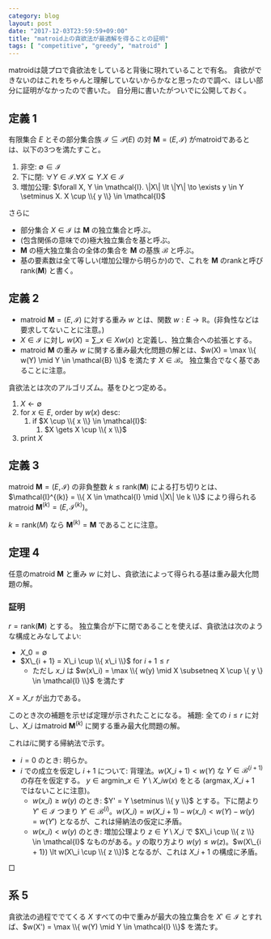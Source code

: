 ```yaml
---
category: blog
layout: post
date: "2017-12-03T23:59:59+09:00"
title: "matroid上の貪欲法が最適解を得ることの証明"
tags: [ "competitive", "greedy", "matroid" ]
---
```


matroidは競プロで貪欲法をしていると背後に現れていることで有名。
貪欲ができないのはこれをちゃんと理解していないからかなと思ったので調べ、ほしい部分に証明がなかったので書いた。
自分用に書いたがついでに公開しておく。

## 定義 1

有限集合 $E$ とその部分集合族 $\mathcal{I} \subseteq \mathcal{P}(E)$ の対 $\mathbf{M} = (E, \mathcal{I})$ がmatroidであるとは、以下の$3$つを満たすこと。

1.  非空: $\emptyset \in \mathcal{I}$
2.  下に閉: $\forall Y \in \mathcal{I}. \forall X \subseteq Y. X \in \mathcal{I}$
3.  増加公理: $\forall X, Y \in \mathcal{I}. \|X\| \lt \|Y\| \to \exists y \in Y \setminus X. X \cup \\{ y \\} \in \mathcal{I}$

さらに

-   部分集合 $X \in \mathcal{I}$ は $\mathbf{M}$ の独立集合と呼ぶ。
-   (包含関係の意味での)極大独立集合を基と呼ぶ。
-   $\mathbf{M}$ の極大独立集合の全体の集合を $\mathbf{M}$ の基族 $\mathcal{B}$ と呼ぶ。
-   基の要素数は全て等しい(増加公理から明らか)ので、これを $\mathbf{M}$ のrankと呼び $\mathrm{rank}(\mathbf{M})$ と書く。

## 定義 2

-   matroid $\mathbf{M} = (E, \mathcal{I})$ に対する重み $w$ とは、関数 $w : E \to \mathbb{R}$。(非負性などは要求してないことに注意。)
-   $X \in \mathcal{I}$ に対し $w(X) = \sum\_{x \in X} w(x)$ と定義し、独立集合への拡張とする。
-   matroid $\mathbf{M}$ の重み $w$ に関する重み最大化問題の解とは、$w(X) = \max \\{ w(Y) \mid Y \in \mathcal{B} \\}$ を満たす $X \in \mathcal{B}$。
    独立集合でなく基であることに注意。

貪欲法とは次のアルゴリズム。基をひとつ定める。

1.  $X \gets \emptyset$
2.  for $x \in E$, order by $w(x)$ desc:
    1.  if $X \cup \\{ x \\} \in \mathcal{I}$:
        1.  $X \gets X \cup \\{ x \\}$
3.  print $X$

## 定義 3

matroid $\mathbf{M} = (E, \mathcal{I})$ の非負整数 $k \le \mathrm{rank}(\mathbf{M})$ による打ち切りとは、$\mathcal{I}^{(k)} = \\{ X \in \mathcal{I} \mid \|X\| \le k \\}$ により得られるmatroid $\mathbf{M}^{(k)} = (E, \mathcal{I}^{(k)})$。

$k = \mathrm{rank}(M)$ なら $\mathbf{M}^{(k)} = \mathbf{M}$ であることに注意。


## 定理 4

任意のmatroid $\mathbf{M}$ と重み $w$ に対し、貪欲法によって得られる基は重み最大化問題の解。

### 証明

$r = \mathrm{rank}(\mathbf{M})$ とする。
独立集合が下に閉であることを使えば、貪欲法は次のような構成とみなしてよい:

-   $X\_0 = \emptyset$
-   $X\_{i + 1} = X\_i \cup \\{ x\_i \\}$ for $i + 1 \le r$
    -   ただし $x\_i$ は $w(x\_i) = \max \\{ w(y) \mid X \subsetneq X \cup \{ y \} \in \mathcal{I} \\}$ を満たす

$X = X\_r$ が出力である。

このとき次の補題を示せば定理が示されたことになる。
補題: 全ての $i \le r$ に対し、$X\_i$ はmatroid $\mathbf{M}^{(k)}$ に関する重み最大化問題の解。

これは$i$に関する帰納法で示す。

-   $i = 0$ のとき: 明らか。
-   $i$ での成立を仮定し $i + 1$ について: 背理法。$w(X\_{i + 1}) \lt w(Y)$ な $Y \in \mathcal{B}^{(i + 1)}$ の存在を仮定する。
    $y \in \mathrm{argmin}\_{x \in Y \setminus X\_i} w(x)$ をとる ($\mathrm{argmax}, X\_{i+1}$ ではないことに注意)。
    -   $w(x\_i) \ge w(y)$ のとき: $Y' = Y \setminus \\{ y \\}$ とする。下に閉より $Y' \in \mathcal{I}$ つまり $Y' \in \mathcal{B}^{(i)}$。$w(X\_i) = w(X\_{i + 1}) - w(x\_i) \lt w(Y) - w(y) = w(Y')$ となるが、これは帰納法の仮定に矛盾。
    -   $w(x\_i) \lt w(y)$ のとき: 増加公理より $z \in Y \setminus X\_i$ で $X\_i \cup \\{ z \\} \in \mathcal{I}$ なものがある。$y$ の取り方より $w(y) \le w(z)$。$w(X\_{i + 1}) \lt w(X\_i \cup \\{ z \\})$ となるが、これは $X\_{i + 1}$ の構成に矛盾。

$\Box$

## 系 5

貪欲法の過程ででてくる $X$ すべての中で重みが最大の独立集合を $X' \in \mathcal{I}$ とすれば、$w(X') = \max \\{ w(Y) \mid Y \in \mathcal{I} \\}$ を満たす。
